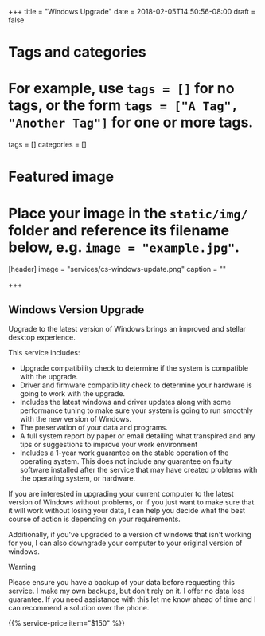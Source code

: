 +++
title = "Windows Upgrade"
date = 2018-02-05T14:50:56-08:00
draft = false

# Tags and categories
# For example, use `tags = []` for no tags, or the form `tags = ["A Tag", "Another Tag"]` for one or more tags.
tags = []
categories = []

# Featured image
# Place your image in the `static/img/` folder and reference its filename below, e.g. `image = "example.jpg"`.
[header]
image = "services/cs-windows-update.png"
caption = ""

+++
## Windows Version Upgrade
<p>Upgrade to the latest version of Windows brings an improved and stellar desktop experience.</p>
<p>This service includes:</p>
<ul>
<li>Upgrade compatibility check to determine if the system is compatible with the upgrade.</li>
<li>Driver and firmware compatibility check to determine your hardware is going to work with the upgrade.</li>
<li style="box-sizing: border-box;">Includes the latest windows and driver updates along with some performance tuning to make sure your system is going to run smoothly with the new version of Windows.</li>
<li>The preservation of your data and programs.</li>
<li>A full system report by paper or email detailing what transpired and any tips or suggestions to improve your work environment</li>
<li>Includes a 1-year work guarantee on the stable operation of the operating system. This does not include any guarantee on faulty software installed after the service that may have created problems with the operating system, or hardware.</li>
</ul>
<div class="notice-covers-border">
  <p>If you are interested in upgrading your current computer to the latest version of Windows without problems, or if you just want to make sure that it will work without losing your data, I can help you decide what the best course of action is depending on your requirements.</p>
</div>
<div class="notice-addition-border">
  <p>Additionally, if you've upgraded to a version of windows that isn't working for you, I can also downgrade your computer to your original version of windows.</p>
</div>
<div class="notice-warning-border">
  <p class="warning-header">Warning</p>
  <p>Please ensure you have a backup of your data before requesting this service. I make my own backups, but don't rely on it. I offer no data loss guarantee. If you need assistance with this let me know ahead of time and I can recommend a solution over the phone.</p>
</div>



{{% service-price item="$150" %}}
